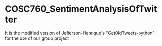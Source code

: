 # COSC760_SentimentAnalysisOfTwitter
It is the modified version of Jefferson-Henrique's "GetOldTweets-python" for the use of our group project
